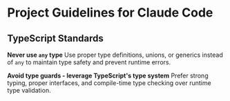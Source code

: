 # Project Guidelines for Claude Code

## TypeScript Standards

**Never use `any` type**
Use proper type definitions, unions, or generics instead of `any` to maintain type safety and prevent runtime errors.

**Avoid type guards - leverage TypeScript's type system**
Prefer strong typing, proper interfaces, and compile-time type checking over runtime type validation.